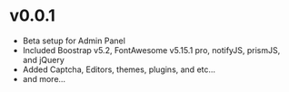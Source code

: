 # v0.0.1
- Beta setup for Admin Panel
- Included Boostrap v5.2, FontAwesome v5.15.1 pro, notifyJS, prismJS, and jQuery
- Added Captcha, Editors, themes, plugins, and etc...
- and more...
